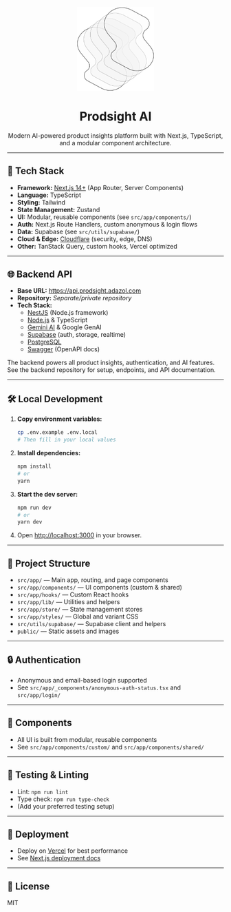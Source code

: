 <div align="center">
  <img src="public/assets/prodsight-logo-lg.svg" alt="Prodsight AI Logo" width="180" />
  <h1>Prodsight AI</h1>
  <p>Modern AI-powered product insights platform built with Next.js, TypeScript, and a modular component architecture.</p>
</div>

---

## 🚀 Tech Stack

- **Framework:** [Next.js 14+](https://nextjs.org/) (App Router, Server Components)
- **Language:** TypeScript
- **Styling:** Tailwind
- **State Management:** Zustand
- **UI:** Modular, reusable components (see `src/app/components/`)
- **Auth:** Next.js Route Handlers, custom anonymous & login flows
- **Data:** Supabase (see `src/utils/supabase/`)
- **Cloud & Edge:** [Cloudflare](https://cloudflare.com/) (security, edge, DNS)
- **Other:** TanStack Query, custom hooks, Vercel optimized

---

## 🌐 Backend API

- **Base URL:** https://api.prodsight.adazol.com
- **Repository:** _Separate/private repository_
- **Tech Stack:**
   - [NestJS](https://nestjs.com/) (Node.js framework)
   - [Node.js](https://nodejs.org/) & TypeScript
   - [Gemini AI](https://ai.google.dev/gemini-api/docs) & Google GenAI
   - [Supabase](https://supabase.com/) (auth, storage, realtime)
   - [PostgreSQL](https://www.postgresql.org/)
   - [Swagger](https://swagger.io/) (OpenAPI docs)

The backend powers all product insights, authentication, and AI features. See the backend repository for setup, endpoints, and API documentation.

---

## 🛠️ Local Development

1. **Copy environment variables:**
   ```bash
   cp .env.example .env.local
   # Then fill in your local values
   ```
2. **Install dependencies:**
   ```bash
   npm install
   # or
   yarn
   ```
3. **Start the dev server:**
   ```bash
   npm run dev
   # or
   yarn dev
   ```
4. Open [http://localhost:3000](http://localhost:3000) in your browser.

---

## 📁 Project Structure

- `src/app/` — Main app, routing, and page components
- `src/app/components/` — UI components (custom & shared)
- `src/app/hooks/` — Custom React hooks
- `src/app/lib/` — Utilities and helpers
- `src/app/store/` — State management stores
- `src/app/styles/` — Global and variant CSS
- `src/utils/supabase/` — Supabase client and helpers
- `public/` — Static assets and images

---

## 🔒 Authentication

- Anonymous and email-based login supported
- See `src/app/_components/anonymous-auth-status.tsx` and `src/app/login/`

---

## 🧩 Components

- All UI is built from modular, reusable components
- See `src/app/components/custom/` and `src/app/components/shared/`

---

## 🧪 Testing & Linting

- Lint: `npm run lint`
- Type check: `npm run type-check`
- (Add your preferred testing setup)

---

## 🚀 Deployment

- Deploy on [Vercel](https://vercel.com/) for best performance
- See [Next.js deployment docs](https://nextjs.org/docs/app/building-your-application/deploying)

---

## 📄 License

MIT
